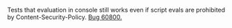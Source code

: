 Tests that evaluation in console still works even if script evals are prohibited by Content-Security-Policy. [Bug 60800.](https://bugs.webkit.org/show_bug.cgi?id=60800)
